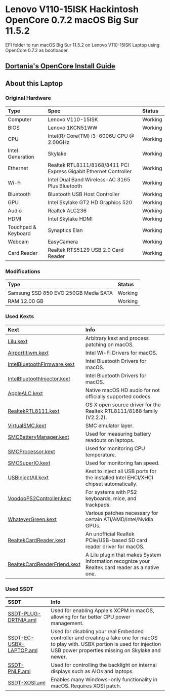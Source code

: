  
# Lenovo V110-15ISK Hackintosh OpenCore 0.7.2 macOS Big Sur 11.5.2

EFI folder to run macOS Big Sur 11.5.2 on Lenovo V110-15ISK Laptop using OpenCore 0.7.2 as bootloader.

## [Dortania's OpenCore Install Guide](https://dortania.github.io/OpenCore-Install-Guide)

## About this Laptop

### Original Hardware

Type | Spec | Status
:---------|:---------|:----------
Computer | Lenovo V110-15ISK | Working
BIOS	| Lenovo 1KCN51WW | Working
CPU | Intel(R) Core(TM) i3-6006U CPU @ 2.00GHz | Working
Intel Generation | Skylake | Working
Ethernet | Realtek RTL8111/8168/8411 PCI Express Gigabit Ethernet Controller | Working
Wi-Fi | Intel Dual Band Wireless-AC 3165 Plus Bluetooth | Working
Bluetooth | Bluetooth USB Host Controller | Working
GPU | Intel Skylake GT2 HD Graphics 520 | Working
Audio | Realtek ALC236 | Working
HDMI | Intel Skylake HDMI | Working
Touchpad & Keyboard | Synaptics Elan | Working
Webcam | EasyCamera | Working
Card Reader | Realtek RTS5129 USB 2.0 Card Reader | Working

### Modifications

Type | Status
:--------- |:---------
Samsung SSD 850 EVO 250GB Media SATA | Working
RAM 12.00 GB | Working

### Used Kexts 
 
Kext | Info 
:---------|:---------
[Lilu.kext](https://github.com/acidanthera/Lilu/releases) | Arbitrary kext and process patching on macOS.
[AirportItlwm.kext](https://github.com/OpenIntelWireless/itlwm/releases) | Intel Wi-Fi Drivers for macOS.
[IntelBluetoothFirmware.kext](https://github.com/OpenIntelWireless/IntelBluetoothFirmware/releases) | Intel Bluetooth Drivers for macOS.
[IntelBluetoothInjector.kext](https://github.com/OpenIntelWireless/IntelBluetoothFirmware/releases) | Intel Bluetooth Drivers for macOS.
[AppleALC.kext](https://github.com/acidanthera/AppleALC/releases) | Native macOS HD audio for not officially supported codecs.
[RealtekRTL8111.kext](https://github.com/Mieze/RTL8111_driver_for_OS_X/releases) | OS X open source driver for the Realtek RTL8111/8168 family (V2.2.2).
[VirtualSMC.kext](https://github.com/acidanthera/VirtualSMC/releases) | SMC emulator layer.
[SMCBatteryManager.kext](https://github.com/acidanthera/VirtualSMC/releases) | Used for measuring battery readouts on laptops.
[SMCProcessor.kext](https://github.com/acidanthera/VirtualSMC/releases) | Used for monitoring CPU temperature.
[SMCSuperIO.kext](https://github.com/acidanthera/VirtualSMC/releases) | Used for monitoring fan speed.
[USBInjectAll.kext](https://github.com/Sniki/OS-X-USB-Inject-All/releases) | Kext to inject all USB ports for the installed Intel EHCI/XHCI chipset automatically.
[VoodooPS2Controller.kext](https://github.com/acidanthera/VoodooPS2/releases) | For systems with PS2 keyboards, mice, and trackpads.
[WhateverGreen.kext](https://github.com/acidanthera/WhateverGreen/releases) | Various patches necessary for certain ATI/AMD/Intel/Nvidia GPUs.
[RealtekCardReader.kext](https://github.com/0xFireWolf/RealtekCardReader/releases) | An unofficial Realtek PCIe/USB-based SD card reader driver for macOS.
[RealtekCardReaderFriend.kext](https://github.com/0xFireWolf/RealtekCardReaderFriend/releases) | A Lilu plugin that makes System Information recognize your Realtek card reader as a native one.

### Used SSDT 

SSDT | Info
:---------|:---------
[SSDT-PLUG-DRTNIA.aml](https://github.com/dortania/Getting-Started-With-ACPI/blob/master/extra-files/compiled/SSDT-PLUG-DRTNIA.aml) | Used for enabling Apple's XCPM in macOS, allowing for far better CPU power management.
[SSDT-EC-USBX-LAPTOP.aml](https://github.com/dortania/Getting-Started-With-ACPI/blob/master/extra-files/compiled/SSDT-EC-USBX-LAPTOP.aml) | Used for disabling your real Embedded controller and creating a fake one for macOS to play with. USBX portion is used for injection USB power properties missing on Skylake and newer.
[SSDT-PNLF.aml](https://github.com/dortania/Getting-Started-With-ACPI/blob/master/extra-files/compiled/SSDT-PNLF.aml) | Used for controlling the backlight on internal displays such as AIOs and laptops.
[SSDT-XOSI.aml](https://github.com/dortania/Getting-Started-With-ACPI/blob/master/extra-files/compiled/SSDT-XOSI.aml) | Enables many Windows-only functionality in macOS. Requires XOSI patch.
